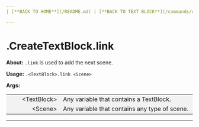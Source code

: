 ```yaml
---
| [**BACK TO HOME**](/README.md) | [**BACK TO TEXT BLOCK**](/commands/createTextBlock/MAIN.md) |

---
```

# .CreateTextBlock.link

**About:**
```.link``` is used to add the next scene.

**Usage:**
```.<TextBlock>.link <Scene>```

**Args:**

<style>
td, th {
   border: none!important;
}
</style>

<style>
td:nth-child(1) {
  width: 150px;
  }

/* the second */
td:nth-child(2) {
  width: 500px;
}

.niceTables thg {
background: grey;
word-wrap: break-word;
text-align: center;
}
.niceTables tr:nth-child(1) { background: #F2F2F2; }
.niceTables tr:nth-child(2) { background: #F2F2F2; }
.niceTables tr:nth-child(3) { background: #F2F2F2; }
.niceTables tr:nth-child(4) { background: #F2F2F2; }
.niceTables tr:nth-child(5) { background: #F2F2F2; }
.niceTables tr:nth-child(6) { background: #F2F2F2; }
</style>

<div class="niceTables">

| | |
|------------:|:--------------------|
| \<TextBlock\> | Any variable that contains a TextBlock. |
| \<Scene\> | Any variable that contains any type of scene. |

</div>

---
